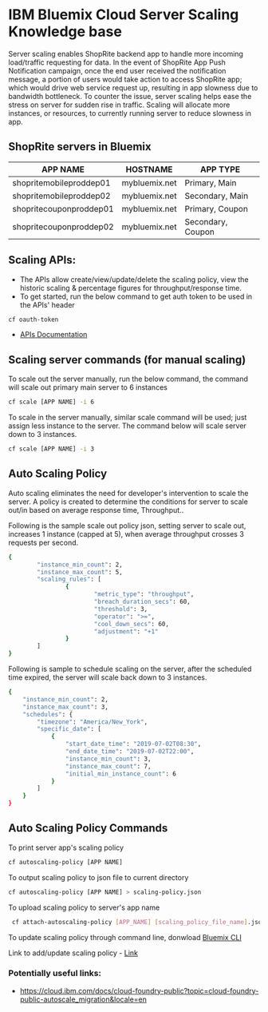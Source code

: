 # IBM Bluemix Cloud Server Scaling Knowledge base

Server scaling enables ShopRite backend app to handle more incoming load/traffic requesting for data. In the event of ShopRite App Push Notification campaign, once the end user received the notification message, a portion of users would take action to access ShopRite app; which would drive web service request up, resulting in app slowness due to bandwidth bottleneck. To counter the issue, server scaling helps ease the stress on server for sudden rise in traffic. Scaling will allocate more instances, or resources, to currently running server to reduce slowness in app.

## ShopRite servers in Bluemix

|  APP NAME                 | HOSTNAME           |  APP TYPE           |
|---------------------------|--------------------|---------------------|
| shopritemobileproddep01   | mybluemix.net      | Primary, Main       |
| shopritemobileproddep02   | mybluemix.net      | Secondary, Main     |
| shopritecouponproddep01   | mybluemix.net      | Primary, Coupon     |
| shopritecouponproddep02   | mybluemix.net      | Secondary, Coupon   |

## Scaling APIs:
- The APIs allow create/view/update/delete the scaling policy, view the historic scaling & percentage figures for throughput/response time.
- To get started, run the below command to get auth token to be used in the APIs' header
```sh
cf oauth-token
```
- [APIs Documentation](https://github.com/cloudfoundry/app-autoscaler/blob/master/docs/Public_API.rst)

## Scaling server commands (for manual scaling)
To scale out the server manually, run the below command, the command will scale out primary main server to 6 instances
```sh
cf scale [APP NAME] -i 6
```

To scale in the server manually, similar scale command will be used; just assign less instance to the server. The command below will scale server down to 3 instances.
```sh
cf scale [APP NAME] -i 3
```

## Auto Scaling Policy
Auto scaling eliminates the need for developer's intervention to scale the server. A policy is created to determine the conditions for server to scale out/in based on average response time, Throughput..

Following is the sample scale out policy json, setting server to scale out, increases 1 instance (capped at 5), when average throughput crosses 3 requests per second.

```sh
{
        "instance_min_count": 2,
        "instance_max_count": 5,
        "scaling_rules": [
                {
                        "metric_type": "throughput",
                        "breach_duration_secs": 60,
                        "threshold": 3,
                        "operator": ">=",
                        "cool_down_secs": 60,
                        "adjustment": "+1"
                }
        ]
}
```

Following is sample to schedule scaling on the server, after the scheduled time expired, the server will scale back down to 3 instances.
```sh
{
	"instance_min_count": 2,
	"instance_max_count": 3,
	"schedules": {
		"timezone": "America/New_York",
		"specific_date": [
			{
				"start_date_time": "2019-07-02T08:30",
				"end_date_time": "2019-07-02T22:00",
				"instance_min_count": 3,
				"instance_max_count": 7,
				"initial_min_instance_count": 6
			}
		]
	}
}
```

## Auto Scaling Policy Commands
To print server app's scaling policy
```sh
cf autoscaling-policy [APP NAME]
```

To output scaling policy to json file to current directory
```sh
cf autoscaling-policy [APP NAME] > scaling-policy.json
```

To upload scaling policy to server's app name
```sh
 cf attach-autoscaling-policy [APP_NAME] [scaling_policy_file_name].json                          
```

To update scaling policy through command line, donwload [Bluemix CLI](https://cloud.ibm.com/docs/cli?topic=cloud-cli-getting-started)

Link to add/update scaling policy - [Link](https://cloud.ibm.com/docs/auto-scaling-cli-plugin?topic=auto-scaling-cli-autoscalingcli)

### Potentially useful links:
- https://cloud.ibm.com/docs/cloud-foundry-public?topic=cloud-foundry-public-autoscale_migration&locale=en
